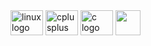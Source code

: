 <div align="left">
  <img src="https://cdn.jsdelivr.net/gh/devicons/devicon/icons/linux/linux-original.svg" height="40" width="52" alt="linux logo" />
  <img src="https://cdn.jsdelivr.net/gh/devicons/devicon/icons/cplusplus/cplusplus-original.svg" height="40" width="52" alt="cplusplus logo"  />
  <img src="https://cdn.jsdelivr.net/gh/devicons/devicon/icons/c/c-original.svg" height="40" width="52" alt="c logo"  />
  <img src="https://media.giphy.com/media/vFKqnCdLPNOKc/giphy.gif" width="40" height="40" />
</div>
